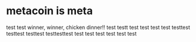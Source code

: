 # metacoin is meta

test
test
winner, winner, chicken dinner!!
test
testt
test
test
test
test
testtest
testtest
testtest
testtesttest
test
test
test
test
test
test
